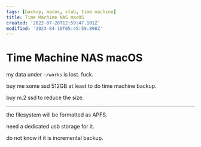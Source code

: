 ```yaml
---
tags: [backup, macos, stub, time machine]
title: Time Machine NAS macOS
created: '2022-07-28T12:59:47.101Z'
modified: '2023-04-10T05:45:59.898Z'
---
```


# Time Machine NAS macOS

my data under `~/works` is lost. fuck.

buy me some ssd 512GB at least to do time machine backup.

buy m.2 ssd to reduce the size.

----

the filesystem will be formatted as APFS.

need a dedicated usb storage for it.

do not know if it is incremental backup.

